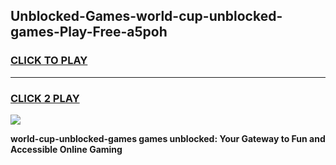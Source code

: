 
## Unblocked-Games-world-cup-unblocked-games-Play-Free-a5poh
<h3>
<a href="https://premium76.site?title=world-cup-unblocked-games&ref=23A">CLICK TO PLAY</a></h3>
<hr>

<h3>
<a href="https://premium76.site?title=world-cup-unblocked-games&ref=23A">CLICK 2 PLAY</a>
  
</h3>

<a href="https://premium76.site?title=world-cup-unblocked-games&ref=23A"><img src="https://clearcache.store/games.png"></a>


**world-cup-unblocked-games games unblocked: Your Gateway to Fun and Accessible Online Gaming**
